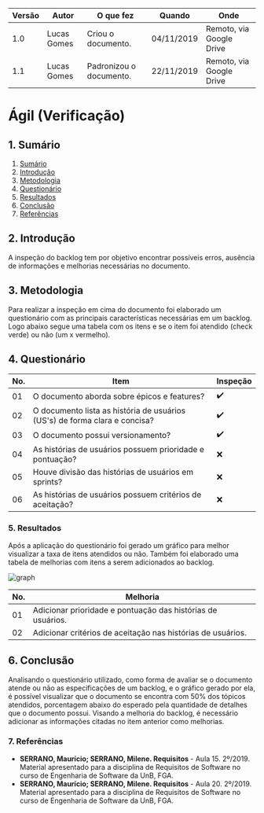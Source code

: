 |Versão| Autor | O que fez |  Quando | Onde |
|------|------| --------  |-------- | -----|
|1.0| Lucas Gomes | Criou o documento. |04/11/2019| Remoto, via Google Drive|
|1.1| Lucas Gomes | Padronizou o documento. |22/11/2019| Remoto, via Google Drive|

# Ágil (Verificação)

## 1. Sumário

1. [Sumário](https://github.com/Requisitos-de-Software/2019.2-Yellow/blob/master/docs/analise/verificacao/agil.md/#agil-1)
2. [Introdução](https://github.com/Requisitos-de-Software/2019.2-Yellow/blob/issue_rastreabilidade_esp_suplementar/docs/analise/verificacao/agil.md/#agil-2)
3. [Metodologia](https://github.com/Requisitos-de-Software/2019.2-Yellow/blob/master/docs/analise/verificacao/agil.md/#agil-3)
4. [Questionário](https://github.com/Requisitos-de-Software/2019.2-Yellow/blob/master/docs/analise/verificacao/agil.md/#agil-4)
5. [Resultados](https://github.com/Requisitos-de-Software/2019.2-Yellow/blob/master/docs/analise/verificacao/agil.md/#agil-5)
6. [Conclusão](https://github.com/Requisitos-de-Software/2019.2-Yellow/blob/master/docs/analise/verificacao/agil.md/#agil-6)
7. [Referências](https://github.com/Requisitos-de-Software/2019.2-Yellow/blob/master/docs/analise/verificacao/agil.md/#agil-7)

## 2. Introdução
A inspeção do backlog tem por objetivo encontrar possíveis erros, ausência de informações e melhorias necessárias no documento.

## 3. Metodologia
Para realizar a inspeção em cima do documento foi elaborado um questionário com as principais características necessárias em um backlog. Logo abaixo segue uma tabela com os itens e se o item foi atendido (check verde) ou não (um x vermelho).

## 4. Questionário
| No. | Item | Inspeção |
| - | - | - |
| 01 | O documento aborda sobre épicos e features? | :heavy_check_mark: |
| 02 | O documento lista as história de usuários (US's) de forma clara e concisa? | :heavy_check_mark: |
| 03 | O documento possui versionamento? | :heavy_check_mark: |
| 04 | As histórias de usuários possuem prioridade e pontuação? | :x: |
| 05 | Houve divisão das histórias de usuários em sprints? | :x: |
| 06 | As histórias de usuários possuem critérios de aceitação? | :x: |

### 5. Resultados
Após a aplicação do questionário foi gerado um gráfico para melhor visualizar a taxa de itens atendidos ou não. Também foi elaborado uma tabela de melhorias com itens a serem adicionados ao backlog.

![graph](https://i.imgur.com/X0LUKei.png)

| No. | Melhoria |
| - | - |
| 01 | Adicionar prioridade e pontuação das histórias de usuários. |
| 02 | Adicionar critérios de aceitação nas histórias de usuários. |

## 6. Conclusão
Analisando o questionário utilizado, como forma de avaliar se o documento atende ou não as especificações de um backlog, e o gráfico gerado por ela, é possível visualizar que o documento se encontra com 50% dos tópicos atendidos, porcentagem abaixo do esperado pela quantidade de detalhes que o documento possui. Visando a melhoria do backlog, é necessário adicionar as informações citadas no item anterior como melhorias.

### 7. Referências
- **SERRANO, Maurício; SERRANO, Milene. Requisitos** - Aula 15. 2º/2019. Material apresentado para a disciplina de Requisitos de Software no curso de Engenharia de Software da UnB, FGA.
- **SERRANO, Maurício; SERRANO, Milene. Requisitos** - Aula 20. 2º/2019. Material apresentado para a disciplina de Requisitos de Software no curso de Engenharia de Software da UnB, FGA.
